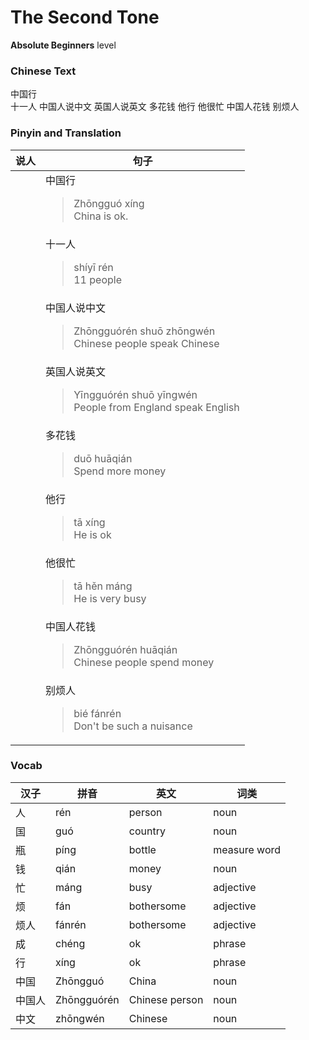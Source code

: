 # The Second Tone
**Absolute Beginners** level
### Chinese Text
中国行<br />十一人
中国人说中文
英国人说英文
多花钱
他行
他很忙
中国人花钱
别烦人

### Pinyin and Translation
|说人|句子|
|----|----|
||中国行<blockquote>Zhōngguó xíng<br />China is ok.</blockquote>|
||十一人<blockquote>shíyī rén<br />11 people</blockquote>|
||中国人说中文<blockquote>Zhōngguórén shuō zhōngwén<br />Chinese people speak Chinese</blockquote>|
||英国人说英文<blockquote>Yīngguórén shuō yīngwén<br />People from England speak English</blockquote>|
||多花钱<blockquote>duō huāqián<br />Spend more money</blockquote>|
||他行<blockquote>tā xíng<br />He is ok</blockquote>|
||他很忙<blockquote>tā hěn máng<br />He is very busy</blockquote>|
||中国人花钱<blockquote>Zhōngguórén huāqián<br />Chinese people spend money</blockquote>|
||别烦人<blockquote>bié fánrén<br />Don't be such a nuisance</blockquote>|
### Vocab
|汉子|拼音|英文|词类|
|----|----|----|----|
|人|rén|person|noun|
|国|guó|country|noun|
|瓶|píng|bottle|measure word|
|钱|qián|money|noun|
|忙|máng|busy|adjective|
|烦|fán|bothersome|adjective|
|烦人|fánrén|bothersome|adjective|
|成|chéng|ok|phrase|
|行|xíng|ok|phrase|
|中国|Zhōngguó|China|noun|
|中国人|Zhōngguórén|Chinese person|noun|
|中文|zhōngwén|Chinese|noun|
